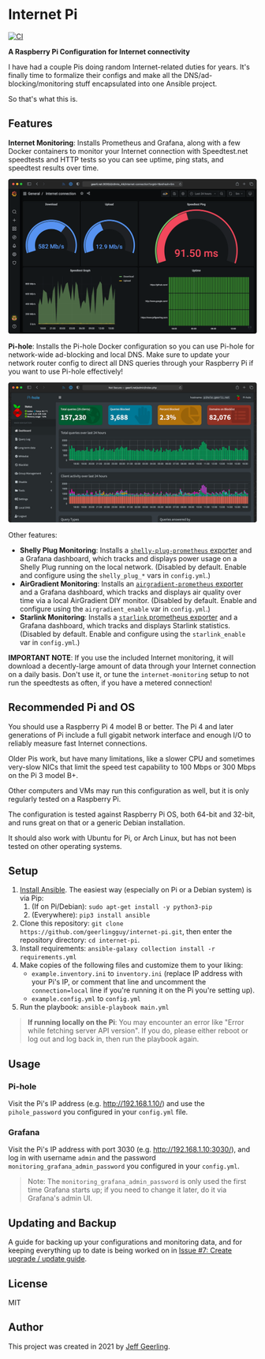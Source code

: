 # Internet Pi

[![CI](https://github.com/geerlingguy/internet-pi/workflows/CI/badge.svg?event=push)](https://github.com/geerlingguy/internet-pi/actions?query=workflow%3ACI)

**A Raspberry Pi Configuration for Internet connectivity**

I have had a couple Pis doing random Internet-related duties for years. It's finally time to formalize their configs and make all the DNS/ad-blocking/monitoring stuff encapsulated into one Ansible project.

So that's what this is.

## Features

**Internet Monitoring**: Installs Prometheus and Grafana, along with a few Docker containers to monitor your Internet connection with Speedtest.net speedtests and HTTP tests so you can see uptime, ping stats, and speedtest results over time.

![Internet Monitoring Dashboard in Grafana](/images/internet-monitoring.png)

**Pi-hole**: Installs the Pi-hole Docker configuration so you can use Pi-hole for network-wide ad-blocking and local DNS. Make sure to update your network router config to direct all DNS queries through your Raspberry Pi if you want to use Pi-hole effectively!

![Pi-hole on the Internet Pi](/images/pi-hole.png)

Other features:

  - **Shelly Plug Monitoring**: Installs a [`shelly-plug-prometheus` exporter](https://github.com/geerlingguy/shelly-plug-prometheus) and a Grafana dashboard, which tracks and displays power usage on a Shelly Plug running on the local network. (Disabled by default. Enable and configure using the `shelly_plug_*` vars in `config.yml`.)
  - **AirGradient Monitoring**: Installs an [`airgradient-prometheus` exporter](https://github.com/geerlingguy/airgradient-prometheus) and a Grafana dashboard, which tracks and displays air quality over time via a local AirGradient DIY monitor. (Disabled by default. Enable and configure using the `airgradient_enable` var in `config.yml`.)
  - **Starlink Monitoring**: Installs a [`starlink` prometheus exporter](https://github.com/danopstech/starlink_exporter) and a Grafana dashboard, which tracks and displays Starlink statistics. (Disabled by default. Enable and configure using the `starlink_enable` var in `config.yml`.)

**IMPORTANT NOTE**: If you use the included Internet monitoring, it will download a decently-large amount of data through your Internet connection on a daily basis. Don't use it, or tune the `internet-monitoring` setup to not run the speedtests as often, if you have a metered connection!

## Recommended Pi and OS

You should use a Raspberry Pi 4 model B or better. The Pi 4 and later generations of Pi include a full gigabit network interface and enough I/O to reliably measure fast Internet connections.

Older Pis work, but have many limitations, like a slower CPU and sometimes very-slow NICs that limit the speed test capability to 100 Mbps or 300 Mbps on the Pi 3 model B+.

Other computers and VMs may run this configuration as well, but it is only regularly tested on a Raspberry Pi.

The configuration is tested against Raspberry Pi OS, both 64-bit and 32-bit, and runs great on that or a generic Debian installation.

It should also work with Ubuntu for Pi, or Arch Linux, but has not been tested on other operating systems.

## Setup

  1. [Install Ansible](https://docs.ansible.com/ansible/latest/installation_guide/intro_installation.html). The easiest way (especially on Pi or a Debian system) is via Pip:
     1. (If on Pi/Debian): `sudo apt-get install -y python3-pip`
     2. (Everywhere): `pip3 install ansible`
  2. Clone this repository: `git clone https://github.com/geerlingguy/internet-pi.git`, then enter the repository directory: `cd internet-pi`.
  3. Install requirements: `ansible-galaxy collection install -r requirements.yml`
  4. Make copies of the following files and customize them to your liking:
     - `example.inventory.ini` to `inventory.ini` (replace IP address with your Pi's IP, or comment that line and uncomment the `connection=local` line if you're running it on the Pi you're setting up).
     - `example.config.yml` to `config.yml`
  5. Run the playbook: `ansible-playbook main.yml`

> **If running locally on the Pi**: You may encounter an error like "Error while fetching server API version". If you do, please either reboot or log out and log back in, then run the playbook again.

## Usage

### Pi-hole

Visit the Pi's IP address (e.g. http://192.168.1.10/) and use the `pihole_password` you configured in your `config.yml` file.

### Grafana

Visit the Pi's IP address with port 3030 (e.g. http://192.168.1.10:3030/), and log in with username `admin` and the password `monitoring_grafana_admin_password` you configured in your `config.yml`.

> Note: The `monitoring_grafana_admin_password` is only used the first time Grafana starts up; if you need to change it later, do it via Grafana's admin UI.

## Updating and Backup

A guide for backing up your configurations and monitoring data, and for keeping everything up to date is being worked on in [Issue #7: Create upgrade / update guide](https://github.com/geerlingguy/internet-pi/issues/7).

## License

MIT

## Author

This project was created in 2021 by [Jeff Geerling](https://www.jeffgeerling.com/).
